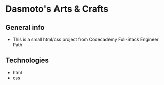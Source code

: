 # Dasmoto's Arts & Crafts

## General info
* This is a small html/css project from Codecademy Full-Stack Engineer Path

## Technologies
* html
* css
